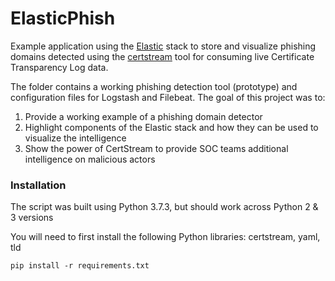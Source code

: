 # ElasticPhish

Example application using the [Elastic](https://www.elastic.co/) stack to store and visualize phishing domains detected using the [certstream](https://certstream.calidog.io/) tool for consuming live Certificate Transparency Log data.

The folder contains a working phishing detection tool (prototype) and configuration files for Logstash and Filebeat. The goal of this project was to:
1. Provide a working example of a phishing domain detector
2. Highlight components of the Elastic stack and how they can be used to visualize the intelligence
3. Show the power of CertStream to provide SOC teams additional intelligence on malicious actors

### Installation

The script was built using Python 3.7.3, but should work across Python 2 & 3 versions

You will need to first install the following Python libraries: certstream, yaml, tld

```
pip install -r requirements.txt
```

